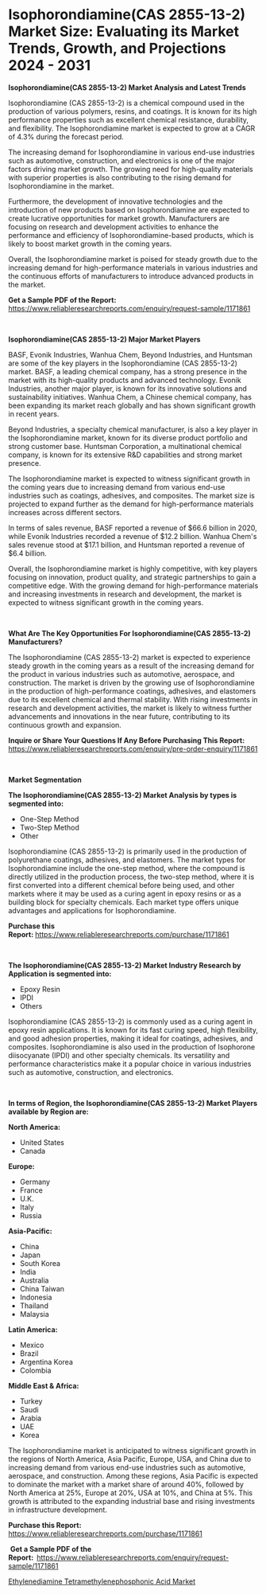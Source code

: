 <p><h1>Isophorondiamine(CAS 2855-13-2) Market Size: Evaluating its Market Trends, Growth, and Projections 2024 - 2031</h1></p><p><strong>Isophorondiamine(CAS 2855-13-2) Market Analysis and Latest Trends</strong></p>
<p><p>Isophorondiamine (CAS 2855-13-2) is a chemical compound used in the production of various polymers, resins, and coatings. It is known for its high performance properties such as excellent chemical resistance, durability, and flexibility. The Isophorondiamine market is expected to grow at a CAGR of 4.3% during the forecast period.</p><p>The increasing demand for Isophorondiamine in various end-use industries such as automotive, construction, and electronics is one of the major factors driving market growth. The growing need for high-quality materials with superior properties is also contributing to the rising demand for Isophorondiamine in the market.</p><p>Furthermore, the development of innovative technologies and the introduction of new products based on Isophorondiamine are expected to create lucrative opportunities for market growth. Manufacturers are focusing on research and development activities to enhance the performance and efficiency of Isophorondiamine-based products, which is likely to boost market growth in the coming years.</p><p>Overall, the Isophorondiamine market is poised for steady growth due to the increasing demand for high-performance materials in various industries and the continuous efforts of manufacturers to introduce advanced products in the market.</p></p>
<p><strong>Get a Sample PDF of the Report:&nbsp;</strong> <a href="https://www.reliableresearchreports.com/enquiry/request-sample/1171861">https://www.reliableresearchreports.com/enquiry/request-sample/1171861</a></p>
<p>&nbsp;</p>
<p><strong>Isophorondiamine(CAS 2855-13-2) Major Market Players</strong></p>
<p><p>BASF, Evonik Industries, Wanhua Chem, Beyond Industries, and Huntsman are some of the key players in the Isophorondiamine (CAS 2855-13-2) market. BASF, a leading chemical company, has a strong presence in the market with its high-quality products and advanced technology. Evonik Industries, another major player, is known for its innovative solutions and sustainability initiatives. Wanhua Chem, a Chinese chemical company, has been expanding its market reach globally and has shown significant growth in recent years.</p><p>Beyond Industries, a specialty chemical manufacturer, is also a key player in the Isophorondiamine market, known for its diverse product portfolio and strong customer base. Huntsman Corporation, a multinational chemical company, is known for its extensive R&D capabilities and strong market presence.</p><p>The Isophorondiamine market is expected to witness significant growth in the coming years due to increasing demand from various end-use industries such as coatings, adhesives, and composites. The market size is projected to expand further as the demand for high-performance materials increases across different sectors.</p><p>In terms of sales revenue, BASF reported a revenue of $66.6 billion in 2020, while Evonik Industries recorded a revenue of $12.2 billion. Wanhua Chem's sales revenue stood at $17.1 billion, and Huntsman reported a revenue of $6.4 billion.</p><p>Overall, the Isophorondiamine market is highly competitive, with key players focusing on innovation, product quality, and strategic partnerships to gain a competitive edge. With the growing demand for high-performance materials and increasing investments in research and development, the market is expected to witness significant growth in the coming years.</p></p>
<p>&nbsp;</p>
<p><strong>What Are The Key Opportunities For Isophorondiamine(CAS 2855-13-2) Manufacturers?</strong></p>
<p><p>The Isophorondiamine (CAS 2855-13-2) market is expected to experience steady growth in the coming years as a result of the increasing demand for the product in various industries such as automotive, aerospace, and construction. The market is driven by the growing use of Isophorondiamine in the production of high-performance coatings, adhesives, and elastomers due to its excellent chemical and thermal stability. With rising investments in research and development activities, the market is likely to witness further advancements and innovations in the near future, contributing to its continuous growth and expansion.</p></p>
<p><strong>Inquire or Share Your Questions If Any Before Purchasing This Report:</strong> <a href="https://www.reliableresearchreports.com/enquiry/pre-order-enquiry/1171861">https://www.reliableresearchreports.com/enquiry/pre-order-enquiry/1171861</a></p>
<p>&nbsp;</p>
<p><strong>Market Segmentation</strong></p>
<p><strong>The Isophorondiamine(CAS 2855-13-2) Market Analysis by types is segmented into:</strong></p>
<p><ul><li>One-Step Method</li><li>Two-Step Method</li><li>Other</li></ul></p>
<p><p>Isophorondiamine (CAS 2855-13-2) is primarily used in the production of polyurethane coatings, adhesives, and elastomers. The market types for Isophorondiamine include the one-step method, where the compound is directly utilized in the production process, the two-step method, where it is first converted into a different chemical before being used, and other markets where it may be used as a curing agent in epoxy resins or as a building block for specialty chemicals. Each market type offers unique advantages and applications for Isophorondiamine.</p></p>
<p><strong>Purchase this Report:&nbsp;</strong><a href="https://www.reliableresearchreports.com/purchase/1171861">https://www.reliableresearchreports.com/purchase/1171861</a></p>
<p>&nbsp;</p>
<p><strong>The Isophorondiamine(CAS 2855-13-2) Market Industry Research by Application is segmented into:</strong></p>
<p><ul><li>Epoxy Resin</li><li>IPDI</li><li>Others</li></ul></p>
<p><p>Isophorondiamine (CAS 2855-13-2) is commonly used as a curing agent in epoxy resin applications. It is known for its fast curing speed, high flexibility, and good adhesion properties, making it ideal for coatings, adhesives, and composites. Isophorondiamine is also used in the production of Isophorone diisocyanate (IPDI) and other specialty chemicals. Its versatility and performance characteristics make it a popular choice in various industries such as automotive, construction, and electronics.</p></p>
<p>&nbsp;</p>
<p><strong>In terms of Region, the Isophorondiamine(CAS 2855-13-2) Market Players available by Region are:</strong></p>
<p>
    <p> <strong> North America: </strong>
        <ul>
            <li>United States</li>
            <li>Canada</li>
        </ul>
        </p> 
    <p> <strong> Europe: </strong>
        <ul>
            <li>Germany</li>
            <li>France</li>
            <li>U.K.</li>
            <li>Italy</li>
            <li>Russia</li>
        </ul>
        </p> 
    <p> <strong> Asia-Pacific: </strong>
        <ul>
            <li>China</li>
            <li>Japan</li>
            <li>South Korea</li>
            <li>India</li>
            <li>Australia</li>
            <li>China Taiwan</li>
            <li>Indonesia</li>
            <li>Thailand</li>
            <li>Malaysia</li>
        </ul>
        </p> 
    <p> <strong> Latin America: </strong>
        <ul>
            <li>Mexico</li>
            <li>Brazil</li>
            <li>Argentina Korea</li>
            <li>Colombia</li>
        </ul>
        </p> 
    <p> <strong> Middle East & Africa: </strong>
        <ul>
            <li>Turkey</li>
            <li>Saudi</li>
            <li>Arabia</li>
            <li>UAE</li>
            <li>Korea</li>
        </ul>
    </p>
    </p>
<p><p>The Isophorondiamine market is anticipated to witness significant growth in the regions of North America, Asia Pacific, Europe, USA, and China due to increasing demand from various end-use industries such as automotive, aerospace, and construction. Among these regions, Asia Pacific is expected to dominate the market with a market share of around 40%, followed by North America at 25%, Europe at 20%, USA at 10%, and China at 5%. This growth is attributed to the expanding industrial base and rising investments in infrastructure development.</p></p>
<p><strong>Purchase this Report: </strong><a href="https://www.reliableresearchreports.com/purchase/1171861">https://www.reliableresearchreports.com/purchase/1171861</a></p>
<p>&nbsp;<strong>Get a Sample PDF of the Report:&nbsp;&nbsp;</strong><a href="https://www.reliableresearchreports.com/enquiry/request-sample/1171861">https://www.reliableresearchreports.com/enquiry/request-sample/1171861</a></p>
<p><strong></strong></p>
<p><p><a href="https://fearless-okapi-6c8.notion.site/Ethylenediamine-Tetramethylenephosphonic-Acid-Market-Furnish-Information-about-Market-Size-Market-S-4e493121332646258e7406c4321ca353">Ethylenediamine Tetramethylenephosphonic Acid Market</a></p></p>